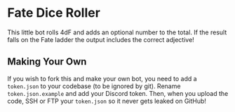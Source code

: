 # Fate Dice Roller

This little bot rolls 4dF and adds an optional number to the total. If the result falls on the Fate ladder the output includes the correct adjective!

## Making Your Own

If you wish to fork this and make your own bot, you need to add a `token.json` to your codebase (to be ignored by git). Rename `token.json.example` and add your Discord token. Then, when you upload the code, SSH or FTP your `token.json` so it never gets leaked on GitHub!
